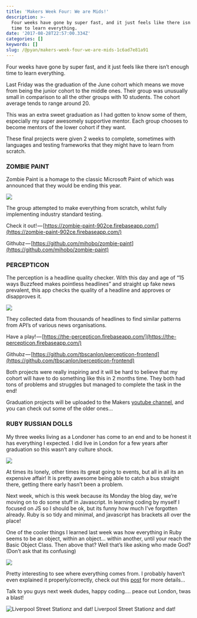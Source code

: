 ```yaml
---
title: 'Makers Week Four: We are Mids!'
description: >-
  Four weeks have gone by super fast, and it just feels like there isn’t enough
  time to learn everything.
date: '2017-08-28T22:57:00.334Z'
categories: []
keywords: []
slug: /@pyan/makers-week-four-we-are-mids-1c6ad7e81a91
---
```


Four weeks have gone by super fast, and it just feels like there isn’t enough time to learn everything.

Last Friday was the graduation of the June cohort which means we move from being the junior cohort to the middle ones. Their group was unusually small in comparison to all the other groups with 10 students. The cohort average tends to range around 20.

This was an extra sweet graduation as I had gotten to know some of them, especially my super awesomely supportive mentor. Each group chooses to become mentors of the lower cohort if they want.

These final projects were given 2 weeks to complete, sometimes with languages and testing frameworks that they might have to learn from scratch.

### ZOMBIE PAINT

Zombie Paint is a homage to the classic Microsoft Paint of which was announced that they would be ending this year.

![](https://cdn-images-1.medium.com/max/800/0*FhKbUEHODd93nDPk.jpg)

The group attempted to make everything from scratch, whilst fully implementing industry standard testing.

Check it out! — [https://zombie-paint-902ce.firebaseapp.com/](https://zombie-paint-902ce.firebaseapp.com/)

Githubz — [https://github.com/mihobo/zombie-paint](https://github.com/mihobo/zombie-paint)

### PERCEPTICON

The perception is a headline quality checker. With this day and age of “15 ways Buzzfeed makes pointless headlines” and straight up fake news prevalent, this app checks the quality of a headline and approves or disapproves it.

![](https://cdn-images-1.medium.com/max/800/0*i29GNcQDN9c87Okl.png)

They collected data from thousands of headlines to find similar patterns from API’s of various news organisations.

Have a play! — [https://the-percepticon.firebaseapp.com/](https://the-percepticon.firebaseapp.com/)

Githubz — [https://github.com/tbscanlon/percepticon-frontend](https://github.com/tbscanlon/percepticon-frontend)

Both projects were really inspiring and it will be hard to believe that my cohort will have to do something like this in 2 months time. They both had tons of problems and struggles but managed to complete the task in the end!

Graduation projects will be uploaded to the Makers [youtube channel](https://www.youtube.com/user/makersacademy), and you can check out some of the older ones…

### RUBY RUSSIAN DOLLS

My three weeks living as a Londoner has come to an end and to be honest it has everything I expected. I did live in London for a few years after graduation so this wasn’t any culture shock.

![](https://cdn-images-1.medium.com/max/800/0*kUwTl2BrUnXaKbz6.jpg)

At times its lonely, other times its great going to events, but all in all its an expensive affair! It is pretty awesome being able to catch a bus straight there, getting there early hasn’t been a problem.

Next week, which is this week because its Monday the blog day, we’re moving on to do some stuff in Javascript. In learning coding by myself I focused on JS so I should be ok, but its funny how much I’ve forgotten already. Ruby is so tidy and minimal, and javascript has brackets all over the place!

One of the cooler things I learned last week was how everything in Ruby seems to be an object, within an object… within another, until your reach the Basic Object Class. Then above that? Well that’s like asking who made God? (Don’t ask that its confusing)

![](https://cdn-images-1.medium.com/max/800/0*3j8qHcYZkWM9zppb.png)

Pretty interesting to see where everything comes from. I probably haven’t even explained it properly/correctly, check out this [post](https://stackoverflow.com/questions/19045195/understanding-ruby-class-and-ancestors-methods) for more details…

Talk to you guys next week dudes, happy coding…. peace out London, twas a blast!

![Liverpool Street Stationz and dat!](https://cdn-images-1.medium.com/max/800/0*iL-GAJHNdgcrtKFF.jpg)
Liverpool Street Stationz and dat!